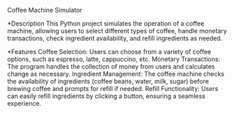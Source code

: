 Coffee Machine Simulator

*Description 
This Python project simulates the operation of a coffee machine, allowing users to select different types of coffee, handle monetary transactions, check ingredient availability, and refill ingredients as needed.

*Features
Coffee Selection: Users can choose from a variety of coffee options, such as espresso, latte, cappuccino, etc.
Monetary Transactions: The program handles the collection of money from users and calculates change as necessary.
Ingredient Management: The coffee machine checks the availability of ingredients (coffee beans, water, milk, sugar) before brewing coffee and prompts for refill if needed.
Refill Functionality: Users can easily refill ingredients by clicking a button, ensuring a seamless experience.
